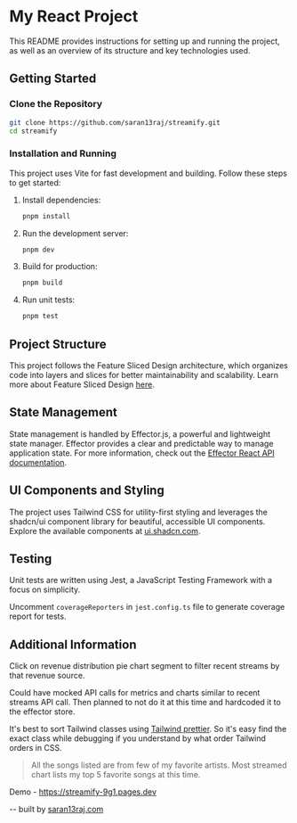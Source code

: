 # My React Project

This README provides instructions for setting up and running the project, as well as an overview of its structure and key technologies used.

## Getting Started

### Clone the Repository

```bash
git clone https://github.com/saran13raj/streamify.git
cd streamify
```

### Installation and Running

This project uses Vite for fast development and building. Follow these steps to get started:

1. Install dependencies:

    ```bash
    pnpm install
    ```

2. Run the development server:

    ```bash
    pnpm dev
    ```

3. Build for production:

    ```bash
    pnpm build
    ```

4. Run unit tests:
    ```bash
    pnpm test
    ```

## Project Structure

This project follows the Feature Sliced Design architecture, which organizes code into layers and slices for better maintainability and scalability. Learn more about Feature Sliced Design [here](https://feature-sliced.design/docs/get-started/overview).

## State Management

State management is handled by Effector.js, a powerful and lightweight state manager. Effector provides a clear and predictable way to manage application state. For more information, check out the [Effector React API documentation](https://effector.dev/en/api/effector-react/).

## UI Components and Styling

The project uses Tailwind CSS for utility-first styling and leverages the shadcn/ui component library for beautiful, accessible UI components. Explore the available components at [ui.shadcn.com](https://ui.shadcn.com/).

## Testing

Unit tests are written using Jest, a JavaScript Testing Framework with a focus on simplicity.

Uncomment `coverageReporters` in `jest.config.ts` file to generate coverage report for tests.

## Additional Information

Click on revenue distribution pie chart segment to filter recent streams by that revenue source.

Could have mocked API calls for metrics and charts similar to recent streams API call. Then planned to not do it at this time and hardcoded it to the effector store.

It's best to sort Tailwind classes using [Tailwind prettier](https://tailwindcss.com/blog/automatic-class-sorting-with-prettier). So it's easy find the exact class while debugging if you understand by what order Tailwind orders in CSS.

> All the songs listed are from few of my favorite artists. Most streamed chart lists my top 5 favorite songs at this time.

Demo - https://streamify-9g1.pages.dev

-- built by [saran13raj.com](https://saran13raj.com/)

